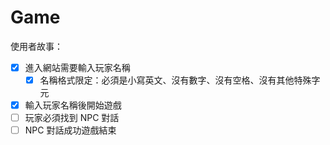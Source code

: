 # Game

使用者故事：

* [x] 進入網站需要輸入玩家名稱
  * [x] 名稱格式限定：必須是小寫英文、沒有數字、沒有空格、沒有其他特殊字元
* [x] 輸入玩家名稱後開始遊戲
* [ ] 玩家必須找到 NPC 對話
* [ ] NPC 對話成功遊戲結束
